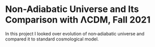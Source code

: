 # Non-Adiabatic Universe and Its Comparison with ΛCDM, Fall 2021

In this project I looked over evolution of non‑adiabatic universe and compared it to standard cosmological model.
